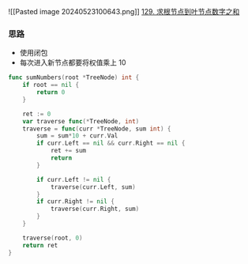 ![[Pasted image 20240523100643.png]]
[129. 求根节点到叶节点数字之和](https://leetcode.cn/problems/sum-root-to-leaf-numbers/)

### 思路
- 使用闭包
- 每次进入新节点都要将权值乘上 10


```go
func sumNumbers(root *TreeNode) int {
	if root == nil {
		return 0
	}

	ret := 0
	var traverse func(*TreeNode, int)
	traverse = func(curr *TreeNode, sum int) {
		sum = sum*10 + curr.Val
		if curr.Left == nil && curr.Right == nil {
			ret += sum
			return
		}

		if curr.Left != nil {
			traverse(curr.Left, sum)
		}
		if curr.Right != nil {
			traverse(curr.Right, sum)
		}
	}

	traverse(root, 0)
	return ret
}
```